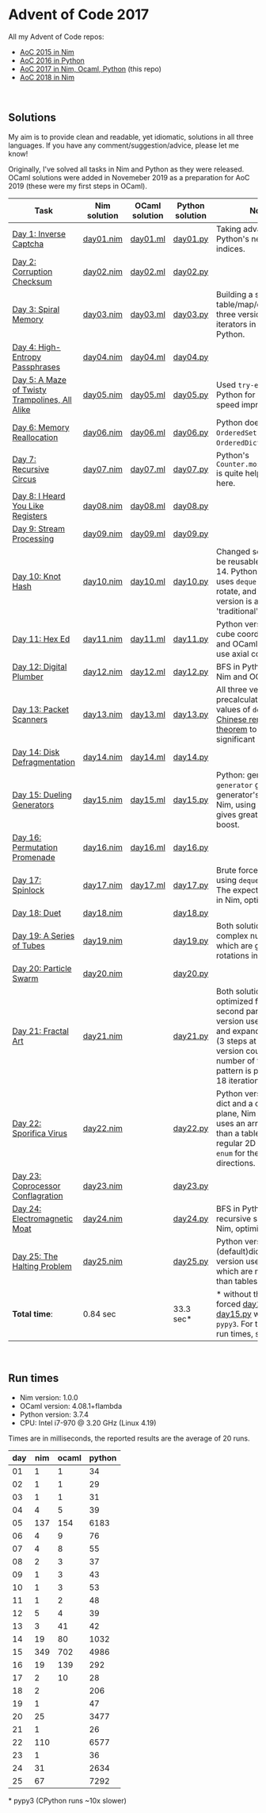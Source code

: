 # Advent of Code 2017

All my Advent of Code repos:

* [AoC 2015 in Nim](https://github.com/narimiran/advent_of_code_2015)
* [AoC 2016 in Python](https://github.com/narimiran/advent_of_code_2016)
* [AoC 2017 in Nim, Ocaml, Python](https://github.com/narimiran/AdventOfCode2017) (this repo)
* [AoC 2018 in Nim](https://github.com/narimiran/AdventOfCode2018)


&nbsp;


## Solutions

My aim is to provide clean and readable, yet idiomatic, solutions in all three languages.
If you have any comment/suggestion/advice, please let me know!

Originally, I've solved all tasks in Nim and Python as they were released.
OCaml solutions were added in Novemeber 2019 as a preparation for AoC 2019 (these were my first steps in OCaml).


Task                                                                                 | Nim solution               | OCaml solution             | Python solution             | Note
---                                                                                  | ---                        | ---                        | ---                         | ---
[Day 1: Inverse Captcha](http://adventofcode.com/2017/day/1)                         | [day01.nim](nim/day01.nim) | [day01.ml](ocaml/day01.ml) | [day01.py](python/day01.py) | Taking advantage of Python's negative indices.
[Day 2: Corruption Checksum](http://adventofcode.com/2017/day/2)                     | [day02.nim](nim/day02.nim) | [day02.ml](ocaml/day02.ml) | [day02.py](python/day02.py) |
[Day 3: Spiral Memory](http://adventofcode.com/2017/day/3)                           | [day03.nim](nim/day03.nim) | [day03.ml](ocaml/day03.ml) | [day03.py](python/day03.py) | Building a spiral with table/map/dict in all three versions; using iterators in Nim and Python.
[Day 4: High-Entropy Passphrases](http://adventofcode.com/2017/day/4)                | [day04.nim](nim/day04.nim) | [day04.ml](ocaml/day04.ml) | [day04.py](python/day04.py) |
[Day 5: A Maze of Twisty Trampolines, All Alike](http://adventofcode.com/2017/day/5) | [day05.nim](nim/day05.nim) | [day05.ml](ocaml/day05.ml) | [day05.py](python/day05.py) | Used `try-except` in Python for some nice speed improvement.
[Day 6: Memory Reallocation](http://adventofcode.com/2017/day/6)                     | [day06.nim](nim/day06.nim) | [day06.ml](ocaml/day06.ml) | [day06.py](python/day06.py) | Python doesn't have `OrderedSet` (had to use `OrderedDict`).
[Day 7: Recursive Circus](http://adventofcode.com/2017/day/7)                        | [day07.nim](nim/day07.nim) | [day07.ml](ocaml/day07.ml) | [day07.py](python/day07.py) | Python's `Counter.most_common()` is quite helpful/useful here.
[Day 8: I Heard You Like Registers](http://adventofcode.com/2017/day/8)              | [day08.nim](nim/day08.nim) | [day08.ml](ocaml/day08.ml) | [day08.py](python/day08.py) |
[Day 9: Stream Processing](http://adventofcode.com/2017/day/9)                       | [day09.nim](nim/day09.nim) | [day09.ml](ocaml/day09.ml) | [day09.py](python/day09.py) |
[Day 10: Knot Hash](http://adventofcode.com/2017/day/10)                             | [day10.nim](nim/day10.nim) | [day10.ml](ocaml/day10.ml) | [day10.py](python/day10.py) | Changed solutions to be reusable for Day 14. Python version uses `deque` with pop, rotate, and insert. Nim version is a more 'traditional' one.
[Day 11: Hex Ed](http://adventofcode.com/2017/day/11)                                | [day11.nim](nim/day11.nim) | [day11.ml](ocaml/day11.ml) | [day11.py](python/day11.py) | Python version uses cube coordinates, Nim and OCaml versions use axial coordinates.
[Day 12: Digital Plumber](http://adventofcode.com/2017/day/12)                       | [day12.nim](nim/day12.nim) | [day12.ml](ocaml/day12.ml) | [day12.py](python/day12.py) | BFS in Python, DFS in Nim and OCaml.
[Day 13: Packet Scanners](http://adventofcode.com/2017/day/13)                       | [day13.nim](nim/day13.nim) | [day13.ml](ocaml/day13.ml) | [day13.py](python/day13.py) | All three versions precalculate possible values of `delay` using [Chinese remainder theorem](https://en.wikipedia.org/wiki/Chinese_remainder_theorem) to gain a significant speedup.
[Day 14: Disk Defragmentation](http://adventofcode.com/2017/day/14)                  | [day14.nim](nim/day14.nim) | [day14.ml](ocaml/day14.ml) | [day14.py](python/day14.py) |
[Day 15: Dueling Generators](http://adventofcode.com/2017/day/15)                    | [day15.nim](nim/day15.nim) | [day15.ml](ocaml/day15.ml) | [day15.py](python/day15.py) | Python: generator `generator` generating generator's values. In Nim, using bit masking gives great speed boost.
[Day 16: Permutation Promenade](http://adventofcode.com/2017/day/16)                 | [day16.nim](nim/day16.nim) | [day16.ml](ocaml/day16.ml) | [day16.py](python/day16.py) |
[Day 17: Spinlock](http://adventofcode.com/2017/day/17)                              | [day17.nim](nim/day17.nim) | [day17.ml](ocaml/day17.ml) | [day17.py](python/day17.py) | Brute force in Python, using `deque.rotate`. The expected version in Nim, optimized.
[Day 18: Duet](http://adventofcode.com/2017/day/18)                                  | [day18.nim](nim/day18.nim) |                            | [day18.py](python/day18.py) |
[Day 19: A Series of Tubes](http://adventofcode.com/2017/day/19)                     | [day19.nim](nim/day19.nim) |                            | [day19.py](python/day19.py) | Both solutions use complex numbers, which are great for the rotations in 2D plane.
[Day 20: Particle Swarm](http://adventofcode.com/2017/day/20)                        | [day20.nim](nim/day20.nim) |                            | [day20.py](python/day20.py) |
[Day 21: Fractal Art](http://adventofcode.com/2017/day/21)                           | [day21.nim](nim/day21.nim) |                            | [day21.py](python/day21.py) | Both solutions are optimized for the second part. Python version uses `numpy` and expands the grid (3 steps at once), Nim version counts the number of times each pattern is present after 18 iterations.
[Day 22: Sporifica Virus](http://adventofcode.com/2017/day/22)                       | [day22.nim](nim/day22.nim) |                            | [day22.py](python/day22.py) | Python version uses a dict and a complex plane, Nim version uses an array (faster than a table) of a regular 2D plane with `enum` for the rotating directions.
[Day 23: Coprocessor Conflagration](http://adventofcode.com/2017/day/23)             | [day23.nim](nim/day23.nim) |                            | [day23.py](python/day23.py) |
[Day 24: Electromagnetic Moat](http://adventofcode.com/2017/day/24)                  | [day24.nim](nim/day24.nim) |                            | [day24.py](python/day24.py) | BFS in Python. A recursive search in Nim, optimized.
[Day 25: The Halting Problem](http://adventofcode.com/2017/day/25)                   | [day25.nim](nim/day25.nim) |                            | [day25.py](python/day25.py) | Python version uses (default)dict. Nim version uses arrays, which are much faster than tables.
**Total time**:                                                                      | 0.84 sec                   |                            | 33.3 sec\*                  | \* without the brute-forced [day17.py](python/day17.py), and [day15.py](python/day15.py) was run in `pypy3`. For the detailed run times, see below.

&nbsp;



## Run times

* Nim version: 1.0.0
* OCaml version: 4.08.1+flambda
* Python version: 3.7.4
* CPU: Intel i7-970 @ 3.20 GHz (Linux 4.19)


Times are in milliseconds, the reported results are the average of 20 runs.

day |  nim | ocaml | python
--- | ---- | ----- | ------
 01 |    1 |     1 |     34
 02 |    1 |     1 |     29
 03 |    1 |     1 |     31
 04 |    4 |     5 |     39
 05 |  137 |   154 |   6183
 06 |    4 |     9 |     76
 07 |    4 |     8 |     55
 08 |    2 |     3 |     37
 09 |    1 |     3 |     43
 10 |    1 |     3 |     53
 11 |    1 |     2 |     48
 12 |    5 |     4 |     39
 13 |    3 |    41 |     42
 14 |   19 |    80 |   1032
 15 |  349 |   702 |   4986
 16 |   19 |   139 |    292
 17 |    2 |    10 |     28
 18 |    2 |       |    206
 19 |    1 |       |     47
 20 |   25 |       |   3477
 21 |    1 |       |     26
 22 |  110 |       |   6577
 23 |    1 |       |     36
 24 |   31 |       |   2634
 25 |   67 |       |   7292

\* pypy3 (CPython runs ~10x slower)
